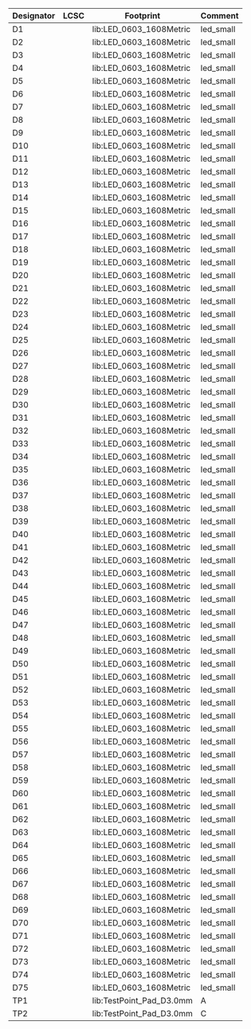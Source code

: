 |Designator|LCSC|Footprint|Comment|
|--|--|--|--|
|D1|[](https://jlcpcb.com/partdetail/)|lib:LED_0603_1608Metric|led_small|
|D2|[](https://jlcpcb.com/partdetail/)|lib:LED_0603_1608Metric|led_small|
|D3|[](https://jlcpcb.com/partdetail/)|lib:LED_0603_1608Metric|led_small|
|D4|[](https://jlcpcb.com/partdetail/)|lib:LED_0603_1608Metric|led_small|
|D5|[](https://jlcpcb.com/partdetail/)|lib:LED_0603_1608Metric|led_small|
|D6|[](https://jlcpcb.com/partdetail/)|lib:LED_0603_1608Metric|led_small|
|D7|[](https://jlcpcb.com/partdetail/)|lib:LED_0603_1608Metric|led_small|
|D8|[](https://jlcpcb.com/partdetail/)|lib:LED_0603_1608Metric|led_small|
|D9|[](https://jlcpcb.com/partdetail/)|lib:LED_0603_1608Metric|led_small|
|D10|[](https://jlcpcb.com/partdetail/)|lib:LED_0603_1608Metric|led_small|
|D11|[](https://jlcpcb.com/partdetail/)|lib:LED_0603_1608Metric|led_small|
|D12|[](https://jlcpcb.com/partdetail/)|lib:LED_0603_1608Metric|led_small|
|D13|[](https://jlcpcb.com/partdetail/)|lib:LED_0603_1608Metric|led_small|
|D14|[](https://jlcpcb.com/partdetail/)|lib:LED_0603_1608Metric|led_small|
|D15|[](https://jlcpcb.com/partdetail/)|lib:LED_0603_1608Metric|led_small|
|D16|[](https://jlcpcb.com/partdetail/)|lib:LED_0603_1608Metric|led_small|
|D17|[](https://jlcpcb.com/partdetail/)|lib:LED_0603_1608Metric|led_small|
|D18|[](https://jlcpcb.com/partdetail/)|lib:LED_0603_1608Metric|led_small|
|D19|[](https://jlcpcb.com/partdetail/)|lib:LED_0603_1608Metric|led_small|
|D20|[](https://jlcpcb.com/partdetail/)|lib:LED_0603_1608Metric|led_small|
|D21|[](https://jlcpcb.com/partdetail/)|lib:LED_0603_1608Metric|led_small|
|D22|[](https://jlcpcb.com/partdetail/)|lib:LED_0603_1608Metric|led_small|
|D23|[](https://jlcpcb.com/partdetail/)|lib:LED_0603_1608Metric|led_small|
|D24|[](https://jlcpcb.com/partdetail/)|lib:LED_0603_1608Metric|led_small|
|D25|[](https://jlcpcb.com/partdetail/)|lib:LED_0603_1608Metric|led_small|
|D26|[](https://jlcpcb.com/partdetail/)|lib:LED_0603_1608Metric|led_small|
|D27|[](https://jlcpcb.com/partdetail/)|lib:LED_0603_1608Metric|led_small|
|D28|[](https://jlcpcb.com/partdetail/)|lib:LED_0603_1608Metric|led_small|
|D29|[](https://jlcpcb.com/partdetail/)|lib:LED_0603_1608Metric|led_small|
|D30|[](https://jlcpcb.com/partdetail/)|lib:LED_0603_1608Metric|led_small|
|D31|[](https://jlcpcb.com/partdetail/)|lib:LED_0603_1608Metric|led_small|
|D32|[](https://jlcpcb.com/partdetail/)|lib:LED_0603_1608Metric|led_small|
|D33|[](https://jlcpcb.com/partdetail/)|lib:LED_0603_1608Metric|led_small|
|D34|[](https://jlcpcb.com/partdetail/)|lib:LED_0603_1608Metric|led_small|
|D35|[](https://jlcpcb.com/partdetail/)|lib:LED_0603_1608Metric|led_small|
|D36|[](https://jlcpcb.com/partdetail/)|lib:LED_0603_1608Metric|led_small|
|D37|[](https://jlcpcb.com/partdetail/)|lib:LED_0603_1608Metric|led_small|
|D38|[](https://jlcpcb.com/partdetail/)|lib:LED_0603_1608Metric|led_small|
|D39|[](https://jlcpcb.com/partdetail/)|lib:LED_0603_1608Metric|led_small|
|D40|[](https://jlcpcb.com/partdetail/)|lib:LED_0603_1608Metric|led_small|
|D41|[](https://jlcpcb.com/partdetail/)|lib:LED_0603_1608Metric|led_small|
|D42|[](https://jlcpcb.com/partdetail/)|lib:LED_0603_1608Metric|led_small|
|D43|[](https://jlcpcb.com/partdetail/)|lib:LED_0603_1608Metric|led_small|
|D44|[](https://jlcpcb.com/partdetail/)|lib:LED_0603_1608Metric|led_small|
|D45|[](https://jlcpcb.com/partdetail/)|lib:LED_0603_1608Metric|led_small|
|D46|[](https://jlcpcb.com/partdetail/)|lib:LED_0603_1608Metric|led_small|
|D47|[](https://jlcpcb.com/partdetail/)|lib:LED_0603_1608Metric|led_small|
|D48|[](https://jlcpcb.com/partdetail/)|lib:LED_0603_1608Metric|led_small|
|D49|[](https://jlcpcb.com/partdetail/)|lib:LED_0603_1608Metric|led_small|
|D50|[](https://jlcpcb.com/partdetail/)|lib:LED_0603_1608Metric|led_small|
|D51|[](https://jlcpcb.com/partdetail/)|lib:LED_0603_1608Metric|led_small|
|D52|[](https://jlcpcb.com/partdetail/)|lib:LED_0603_1608Metric|led_small|
|D53|[](https://jlcpcb.com/partdetail/)|lib:LED_0603_1608Metric|led_small|
|D54|[](https://jlcpcb.com/partdetail/)|lib:LED_0603_1608Metric|led_small|
|D55|[](https://jlcpcb.com/partdetail/)|lib:LED_0603_1608Metric|led_small|
|D56|[](https://jlcpcb.com/partdetail/)|lib:LED_0603_1608Metric|led_small|
|D57|[](https://jlcpcb.com/partdetail/)|lib:LED_0603_1608Metric|led_small|
|D58|[](https://jlcpcb.com/partdetail/)|lib:LED_0603_1608Metric|led_small|
|D59|[](https://jlcpcb.com/partdetail/)|lib:LED_0603_1608Metric|led_small|
|D60|[](https://jlcpcb.com/partdetail/)|lib:LED_0603_1608Metric|led_small|
|D61|[](https://jlcpcb.com/partdetail/)|lib:LED_0603_1608Metric|led_small|
|D62|[](https://jlcpcb.com/partdetail/)|lib:LED_0603_1608Metric|led_small|
|D63|[](https://jlcpcb.com/partdetail/)|lib:LED_0603_1608Metric|led_small|
|D64|[](https://jlcpcb.com/partdetail/)|lib:LED_0603_1608Metric|led_small|
|D65|[](https://jlcpcb.com/partdetail/)|lib:LED_0603_1608Metric|led_small|
|D66|[](https://jlcpcb.com/partdetail/)|lib:LED_0603_1608Metric|led_small|
|D67|[](https://jlcpcb.com/partdetail/)|lib:LED_0603_1608Metric|led_small|
|D68|[](https://jlcpcb.com/partdetail/)|lib:LED_0603_1608Metric|led_small|
|D69|[](https://jlcpcb.com/partdetail/)|lib:LED_0603_1608Metric|led_small|
|D70|[](https://jlcpcb.com/partdetail/)|lib:LED_0603_1608Metric|led_small|
|D71|[](https://jlcpcb.com/partdetail/)|lib:LED_0603_1608Metric|led_small|
|D72|[](https://jlcpcb.com/partdetail/)|lib:LED_0603_1608Metric|led_small|
|D73|[](https://jlcpcb.com/partdetail/)|lib:LED_0603_1608Metric|led_small|
|D74|[](https://jlcpcb.com/partdetail/)|lib:LED_0603_1608Metric|led_small|
|D75|[](https://jlcpcb.com/partdetail/)|lib:LED_0603_1608Metric|led_small|
|TP1|[](https://jlcpcb.com/partdetail/)|lib:TestPoint_Pad_D3.0mm|A|
|TP2|[](https://jlcpcb.com/partdetail/)|lib:TestPoint_Pad_D3.0mm|C|

